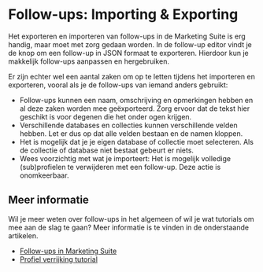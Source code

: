 # Follow-ups: Importing & Exporting

Het exporteren en importeren van follow-ups in de Marketing Suite is 
erg handig, maar moet met zorg gedaan worden. In de follow-up editor 
vindt je de knop om een follow-up in JSON formaat te exporteren. Hierdoor 
kun je makkelijk follow-ups aanpassen en hergebruiken.

Er zijn echter wel een aantal zaken om op te letten tijdens het importeren en exporteren, 
vooral als je de follow-ups van iemand anders gebruikt:

* Follow-ups kunnen een naam, omschrijving en opmerkingen hebben en al 
deze zaken worden mee geëxporteerd. Zorg ervoor dat de tekst hier geschikt is 
voor degenen die het onder ogen krijgen.
* Verschillende databases en collecties kunnen verschillende velden hebben. 
Let er dus op dat alle velden bestaan en de namen kloppen.
* Het is mogelijk dat je je eigen database of collectie moet selecteren. 
Als de collectie of database niet bestaat gebeurt er niets.
* Wees voorzichtig met wat je importeert: Het is mogelijk volledige 
(sub)profielen te verwijderen met een follow-up. Deze actie is onomkeerbaar.

## Meer informatie

Wil je meer weten over follow-ups in het algemeen of wil je wat tutorials om 
mee aan de slag te gaan? Meer informatie is te vinden in de onderstaande 
artikelen.

* [Follow-ups in Marketing Suite](./follow-up-manager-ms)
* [Profiel verrijking tutorial](./campaign-tutorial-profile-enrichment)


